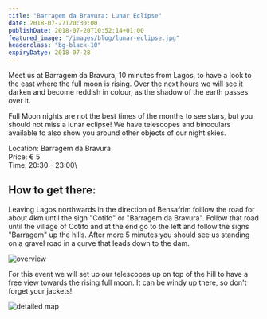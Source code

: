 ```yaml
---
title: "Barragem da Bravura: Lunar Eclipse"
date: 2018-07-27T20:30:00
publishDate: 2018-07-20T10:52:14+01:00
featured_image: "/images/blog/lunar-eclipse.jpg"
headerclass: "bg-black-10"
expiryDatye: 2018-07-28
---
```


Meet us at Barragem da Bravura, 10 minutes from Lagos, to have a look to the east where the full moon is rising.
Over the next hours we will see it darken and become reddish in colour, as the shadow of the earth passes over it.

<!--more-->

Full Moon nights are not the best times of the months to see stars, but you should not miss a lunar eclipse!
We have telescopes and binoculars available to also show you around other objects of our night skies.

Location: Barragem da Bravura\
Price: &euro; 5\
Time: 20:30 - 23:00\

## How to get there:

Leaving Lagos northwards in the direction of Bensafrim foillow the road for about 4km until the sign "Cotifo" or "Barragem da Bravura".
Follow that road until the village of Cotifo and at the end go to the left and follow the signs "Barragem" up the hills.
After more 5 minutes you should see us standing on a gravel road in a curve that leads down to the dam.

![overview](../../images/blog/bravura1.png)

For this event we will set up our telescopes up on top of the hill to have a free view towards the rising full moon. It can be windy up there, so don't forget your jackets!

![detailed map](../../images/blog/bravura2.png)
